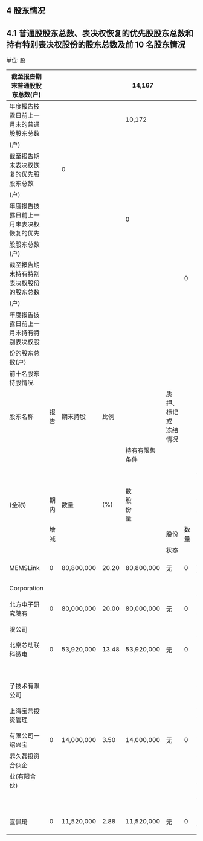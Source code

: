 ## 4 股东情况

## 4.1 普通股股东总数、表决权恢复的优先股股东总数和持有特别表决权股份的股东总数及前 10 名股东情况

单位: 股

| 截至报告期末普通股股东总数(户)     |    |            |       | 14,167           |                |    |             |
|----------------------|----|------------|-------|------------------|----------------|----|-------------|
| 年度报告披露日前上一月末的普通股股东总数 |    |            |       | 10,172           |                |    |             |
| (户)                  |    |            |       |                  |                |    |             |
| 截至报告期末表决权恢复的优先股股东总数  |    | 0          |       |                  |                |    |             |
| (户)                  |    |            |       |                  |                |    |             |
| 年度报告披露日前上一月末表决权恢复的优先 |    |            |       | 0                |                |    |             |
| 股股东总数(户)             |    |            |       |                  |                |    |             |
| 截至报告期末持有特别表决权股份的股东总数 |    |            |       |                  |                | 0  |             |
| (户)                  |    |            |       |                  |                |    |             |
| 年度报告披露日前上一月末持有特别表决权股 |    |            |       |                  |                |    | 0           |
| 份的股东总数(户)            |    |            |       |                  |                |    |             |
| 前十名股东持股情况            |    |            |       |                  |                |    |             |
| 股东名称                 | 报告 | 期末持股       | 比例    |                  | 质押、标记或<br>冻结情况 |    |             |
|                      |    |            |       | 持有有限售条件          |                |    |             |
|                      |    |            |       |                  |                |    | 股东          |
| (全称)                 | 期内 | 数量         | (%)   | 数<br>股<br>份<br>量 |                |    | 性质          |
|                      | 增减 |            |       |                  | 股份             | 数量 |             |
|                      |    |            |       |                  | 状态             |    |             |
|                      |    |            |       |                  |                |    |             |
| MEMSLink             | 0  | 80,800,000 | 20.20 | 80,800,000       | 无              | 0  | 境<br>外      |
| Corporation          |    |            |       |                  |                |    | 法人          |
| 北方电子研究院有             | 0  | 80,000,000 | 20.00 | 80,000,000       | 无              | 0  | 国<br>有      |
| 限公司                  |    |            |       |                  |                |    | 法人          |
| 北京芯动联科微电             | 0  | 53,920,000 | 13.48 | 53,920,000       | 无              | 0  | 境<br>内      |
|                      |    |            |       |                  |                |    | 非<br>国      |
| 子技术有限公司              |    |            |       |                  |                |    | 有<br>法      |
| 上海宝鼎投资管理             |    |            |       |                  |                |    | 人<br>境<br>内 |
| 有限公司一绍兴宝             | 0  | 14,000,000 | 3.50  | 14,000,000       | 无              | 0  | 非<br>国      |
| 鼎久磊投资合伙企             |    |            |       |                  |                |    | 有<br>法      |
| 业(有限合伙)              |    |            |       |                  |                |    | 人           |
|                      |    |            |       |                  |                |    | 境<br>内      |
| 宣佩琦                  | 0  | 11,520,000 | 2.88  | 11,520,000       | 无              | 0  | 自<br>然      |
|                      |    |            |       |                  |                |    |             |